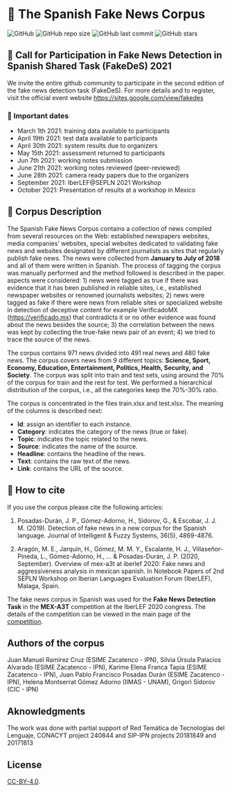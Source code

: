 # :newspaper: The Spanish Fake News Corpus
![GitHub](https://img.shields.io/github/license/jpposadas/FakeNewsCorpusSpanish)
![GitHub repo size](https://img.shields.io/github/repo-size/jpposadas/FakeNewsCorpusSpanish)
![GitHub last commit](https://img.shields.io/github/last-commit/jpposadas/FakeNewsCorpusSpanish)
![GitHub stars](https://img.shields.io/github/stars/jpposadas/FakeNewsCorpusSpanish)


## :loudspeaker: Call for Participation in Fake News Detection in Spanish Shared Task (FakeDeS) 2021
We invite the entire github community to participate in the second edition of the fake news detection task (FakeDeS). For more details and to register, visit the official event website https://sites.google.com/view/fakedes

### :calendar: Important dates
- March 1th 2021: training data available to participants
- April 19th 2021: test data available to participants
- April 30th 2021:  system results due to organizers
- May 15th 2021: assessment returned to participants 
- Jun 7th 2021: working notes submission
- June 21th 2021: working notes reviewed (peer-reviewed)
- June 28th 2021: camera ready papers due to the organizers
- September 2021: IberLEF@SEPLN 2021 Workshop
- October 2021: Presentation of results at a workshop in Mexico

## :page_facing_up: Corpus Description
The Spanish Fake News Corpus contains a collection of news compiled from several resources on the Web: established newspapers websites, media companies’ websites, special websites dedicated to validating fake news and websites designated by different journalists as sites that regularly publish fake news. The news were collected from **January to July of 2018** and all of them were written in Spanish.
The process of tagging the corpus was manually performed and the method followed is described in the paper.
aspects were considered: 1) news were tagged as true if there was evidence that it has been published in reliable sites, i.e., established newspaper websites or renowned journalists websites; 2) news were tagged as fake if there were news from reliable sites or specialized website in detection of deceptive content for example VerificadoMX (https://verificado.mx)  that contradicts it or no other evidence was found about the news besides the source; 3) the correlation between the news was kept by collecting the true-fake news pair of an event; 4) we tried to trace the source of the news.

The corpus contains 971 news divided into 491 real news and 480 fake news. The corpus covers news from 9 different topics: **Science, Sport, Economy, Education, Entertainment, Politics, Health, Security, and Society**. The corpus was split into train and test sets, using around the 70\% of the corpus for train and the rest for test. We performed a hierarchical distribution of the corpus, i.e., all the categories keep the 70\%-30\% ratio.

The corpus is concentrated in the files train.xlsx and test.xlsx. The meaning of the columns is described next:
<ul>
  <li><b>Id</b>: assign an identifier to each instance.</li>
  <li><b>Category</b>: indicates the category of the news (true or fake).</li>
  <li><b>Topic</b>: indicates the topic related to the news.</li>
  <li><b>Source</b>: indicates the name of the source.</li>
  <li><b>Headline</b>: contains the headline of the news.</li>
  <li><b>Text</b>: contains the raw text of the news.</li>
  <li><b>Link</b>: contains the URL of the source.</li>
</ul>

## :pencil: How to cite
If you use the corpus please cite the following articles:

1) Posadas-Durán, J. P., Gómez-Adorno, H., Sidorov, G., & Escobar, J. J. M. (2019). Detection of fake news in a new corpus for the Spanish language. Journal of Intelligent & Fuzzy Systems, 36(5), 4869-4876.

2) Aragón, M. E., Jarquín, H., Gómez, M. M. Y., Escalante, H. J., Villaseñor-Pineda, L., Gómez-Adorno, H., ... & Posadas-Durán, J. P. (2020, September). Overview of mex-a3t at iberlef 2020: Fake news and aggressiveness analysis in mexican spanish. In Notebook Papers of 2nd SEPLN Workshop on Iberian Languages Evaluation Forum (IberLEF), Malaga, Spain.

The fake news corpus in Spanish was used for the **Fake News Detection Task** in the **MEX-A3T** competition at the IberLEF 2020 congress. The details of the competition can be viewed in the main page of the [competition](https://sites.google.com/view/mex-a3t/).

## Authors of the corpus
Juan Manuel Ramírez Cruz (ESIME Zacatenco - IPN), Silvia Úrsula Palacios Alvarado (ESIME Zacatenco - IPN), Karime Elena Franca Tapia (ESIME Zacatenco - IPN), Juan Pablo Francisco Posadas Durán (ESIME Zacatenco - IPN), Helena Montserrat Gómez Adorno (IIMAS - UNAM), Grigori Sidorov (CIC - IPN)

## Aknowledgments
The work was done with partial support of Red Temática de Tecnologías del Lenguaje,  CONACYT project 240844 and SIP-IPN projects 20181849 and 20171813
## License
[CC-BY-4.0](https://choosealicense.com/licenses/cc-by-4.0/).

